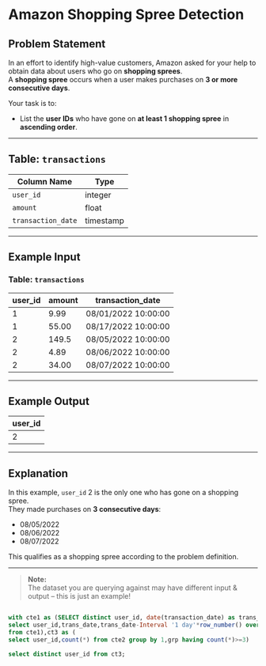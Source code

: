 # Amazon Shopping Spree Detection

## Problem Statement

In an effort to identify high-value customers, Amazon asked for your help to obtain data about users who go on **shopping sprees**.  
A **shopping spree** occurs when a user makes purchases on **3 or more consecutive days**.

Your task is to:
- List the **user IDs** who have gone on **at least 1 shopping spree** in **ascending order**.

---

## Table: `transactions`

| Column Name       | Type      |
|-------------------|-----------|
| `user_id`         | integer   |
| `amount`          | float     |
| `transaction_date`| timestamp |

---

## Example Input

### Table: `transactions`

| user_id | amount | transaction_date       |
|---------|--------|------------------------|
| 1       | 9.99   | 08/01/2022 10:00:00    |
| 1       | 55.00  | 08/17/2022 10:00:00    |
| 2       | 149.5  | 08/05/2022 10:00:00    |
| 2       | 4.89   | 08/06/2022 10:00:00    |
| 2       | 34.00  | 08/07/2022 10:00:00    |

---

## Example Output

| user_id |
|---------|
| 2       |

---

## Explanation

In this example, `user_id` 2 is the only one who has gone on a shopping spree.  
They made purchases on **3 consecutive days**:  
- 08/05/2022  
- 08/06/2022  
- 08/07/2022  

This qualifies as a shopping spree according to the problem definition.

---

> **Note:**  
> The dataset you are querying against may have different input & output – this is just an example!


```  sql

with cte1 as (SELECT distinct user_id, date(transaction_date) as trans_date FROM transactions), cte2 as (
select user_id,trans_date,trans_date-Interval '1 day'*row_number() over (partition by user_id order by trans_date) as grp
from cte1),ct3 as (
select user_id,count(*) from cte2 group by 1,grp having count(*)>=3)

select distinct user_id from ct3;

